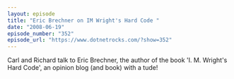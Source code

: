 ```yaml
---
layout: episode
title: "Eric Brechner on IM Wright's Hard Code "
date: "2008-06-19"
episode_number: "352"
episode_url: "https://www.dotnetrocks.com/?show=352"
---
```


Carl and Richard talk to Eric Brechner, the author of the book 'I. M. Wright's Hard Code', an opinion blog (and book) with a tude!
